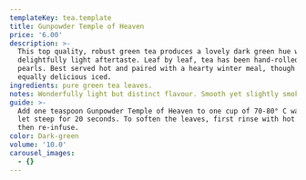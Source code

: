 ```yaml
---
templateKey: tea.template
title: Gunpowder Temple of Heaven
price: '6.00'
description: >-
  This top quality, robust green tea produces a lovely dark green hue with a
  delightfully light aftertaste. Leaf by leaf, tea has been hand-rolled as tiny
  pearls. Best served hot and paired with a hearty winter meal, though it tastes
  equally delicious iced.
ingredients: pure green tea leaves.
notes: Wonderfully light but distinct flavour. Smooth yet slightly smoky.
guide: >-
  Add one teaspoon Gunpowder Temple of Heaven to one cup of 70-80° C water and
  let steep for 20 seconds. To soften the leaves, first rinse with hot water
  then re-infuse.
color: Dark-green
volume: '10.0'
carousel_images:
  - {}
---
```



